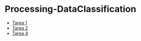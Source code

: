 # Processing-DataClassification

* [Tarea 1](https://github.com/aldojda/Processing-DataClassification/tree/main/Tarea%201)
* [Tarea 2](https://github.com/aldojda/Processing-DataClassification/tree/main/Tarea%202)
* [Tarea 4](https://github.com/aldojda/Processing-DataClassification/tree/main/Tarea%204)
